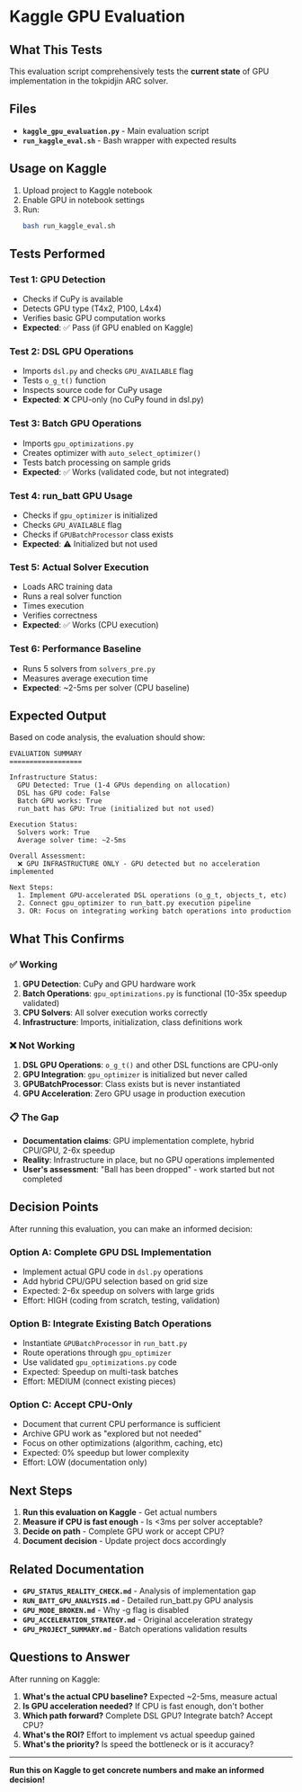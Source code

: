 # Kaggle GPU Evaluation

## What This Tests

This evaluation script comprehensively tests the **current state** of GPU implementation in the tokpidjin ARC solver.

## Files

- **`kaggle_gpu_evaluation.py`** - Main evaluation script
- **`run_kaggle_eval.sh`** - Bash wrapper with expected results

## Usage on Kaggle

1. Upload project to Kaggle notebook
2. Enable GPU in notebook settings
3. Run:
   ```bash
   bash run_kaggle_eval.sh
   ```

## Tests Performed

### Test 1: GPU Detection
- Checks if CuPy is available
- Detects GPU type (T4x2, P100, L4x4)
- Verifies basic GPU computation works
- **Expected**: ✅ Pass (if GPU enabled on Kaggle)

### Test 2: DSL GPU Operations
- Imports `dsl.py` and checks `GPU_AVAILABLE` flag
- Tests `o_g_t()` function
- Inspects source code for CuPy usage
- **Expected**: ❌ CPU-only (no CuPy found in dsl.py)

### Test 3: Batch GPU Operations
- Imports `gpu_optimizations.py`
- Creates optimizer with `auto_select_optimizer()`
- Tests batch processing on sample grids
- **Expected**: ✅ Works (validated code, but not integrated)

### Test 4: run_batt GPU Usage
- Checks if `gpu_optimizer` is initialized
- Checks `GPU_AVAILABLE` flag
- Checks if `GPUBatchProcessor` class exists
- **Expected**: ⚠️ Initialized but not used

### Test 5: Actual Solver Execution
- Loads ARC training data
- Runs a real solver function
- Times execution
- Verifies correctness
- **Expected**: ✅ Works (CPU execution)

### Test 6: Performance Baseline
- Runs 5 solvers from `solvers_pre.py`
- Measures average execution time
- **Expected**: ~2-5ms per solver (CPU baseline)

## Expected Output

Based on code analysis, the evaluation should show:

```
EVALUATION SUMMARY
==================

Infrastructure Status:
  GPU Detected: True (1-4 GPUs depending on allocation)
  DSL has GPU code: False
  Batch GPU works: True
  run_batt has GPU: True (initialized but not used)

Execution Status:
  Solvers work: True
  Average solver time: ~2-5ms

Overall Assessment:
  ❌ GPU INFRASTRUCTURE ONLY - GPU detected but no acceleration implemented
  
Next Steps:
  1. Implement GPU-accelerated DSL operations (o_g_t, objects_t, etc)
  2. Connect gpu_optimizer to run_batt.py execution pipeline
  3. OR: Focus on integrating working batch operations into production
```

## What This Confirms

### ✅ Working
1. **GPU Detection**: CuPy and GPU hardware work
2. **Batch Operations**: `gpu_optimizations.py` is functional (10-35x speedup validated)
3. **CPU Solvers**: All solver execution works correctly
4. **Infrastructure**: Imports, initialization, class definitions work

### ❌ Not Working
1. **DSL GPU Operations**: `o_g_t()` and other DSL functions are CPU-only
2. **GPU Integration**: `gpu_optimizer` is initialized but never called
3. **GPUBatchProcessor**: Class exists but is never instantiated
4. **GPU Acceleration**: Zero GPU usage in production execution

### 📋 The Gap
- **Documentation claims**: GPU implementation complete, hybrid CPU/GPU, 2-6x speedup
- **Reality**: Infrastructure in place, but no GPU operations implemented
- **User's assessment**: "Ball has been dropped" - work started but not completed

## Decision Points

After running this evaluation, you can make an informed decision:

### Option A: Complete GPU DSL Implementation
- Implement actual GPU code in `dsl.py` operations
- Add hybrid CPU/GPU selection based on grid size
- Expected: 2-6x speedup on solvers with large grids
- Effort: HIGH (coding from scratch, testing, validation)

### Option B: Integrate Existing Batch Operations
- Instantiate `GPUBatchProcessor` in `run_batt.py`
- Route operations through `gpu_optimizer`
- Use validated `gpu_optimizations.py` code
- Expected: Speedup on multi-task batches
- Effort: MEDIUM (connect existing pieces)

### Option C: Accept CPU-Only
- Document that current CPU performance is sufficient
- Archive GPU work as "explored but not needed"
- Focus on other optimizations (algorithm, caching, etc)
- Expected: 0% speedup but lower complexity
- Effort: LOW (documentation only)

## Next Steps

1. **Run this evaluation on Kaggle** - Get actual numbers
2. **Measure if CPU is fast enough** - Is <3ms per solver acceptable?
3. **Decide on path** - Complete GPU work or accept CPU?
4. **Document decision** - Update project docs accordingly

## Related Documentation

- **`GPU_STATUS_REALITY_CHECK.md`** - Analysis of implementation gap
- **`RUN_BATT_GPU_ANALYSIS.md`** - Detailed run_batt.py GPU analysis
- **`GPU_MODE_BROKEN.md`** - Why -g flag is disabled
- **`GPU_ACCELERATION_STRATEGY.md`** - Original acceleration strategy
- **`GPU_PROJECT_SUMMARY.md`** - Batch operations validation results

## Questions to Answer

After running on Kaggle:

1. **What's the actual CPU baseline?** Expected ~2-5ms, measure actual
2. **Is GPU acceleration needed?** If CPU is fast enough, don't bother
3. **Which path forward?** Complete DSL GPU? Integrate batch? Accept CPU?
4. **What's the ROI?** Effort to implement vs actual speedup gained
5. **What's the priority?** Is speed the bottleneck or is it accuracy?

---

**Run this on Kaggle to get concrete numbers and make an informed decision!**
